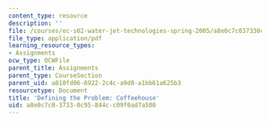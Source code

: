```yaml
---
content_type: resource
description: ''
file: /courses/ec-s02-water-jet-technologies-spring-2005/a8e0c7c037330c95844cc09f0ad7a500_MITEC_S02S05_dfprob_coffee.pdf
file_type: application/pdf
learning_resource_types:
- Assignments
ocw_type: OCWFile
parent_title: Assignments
parent_type: CourseSection
parent_uid: a810fd06-6922-2c4c-a9d8-a1bb61a625b3
resourcetype: Document
title: 'Defining the Problem: Coffeehouse'
uid: a8e0c7c0-3733-0c95-844c-c09f0ad7a500
---
```

